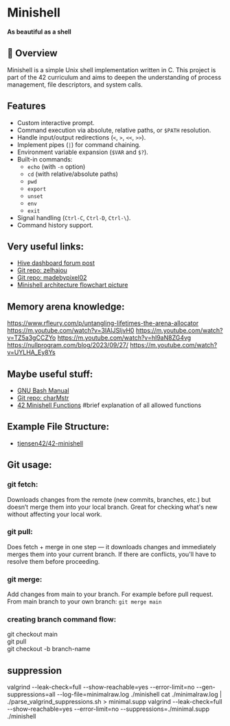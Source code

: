 # Minishell
**As beautiful as a shell**

## 📌 Overview

Minishell is a simple Unix shell implementation written in C. This project is part of the 42 curriculum and aims to deepen the understanding of process management, file descriptors, and system calls.

## Features

- Custom interactive prompt.
- Command execution via absolute, relative paths, or `$PATH` resolution.
- Handle input/output redirections (`<`, `>`, `<<`, `>>`).
- Implement pipes (`|`) for command chaining.
- Environment variable expansion (`$VAR` and `$?`).
- Built-in commands:  
  - `echo` (with `-n` option)  
  - `cd` (with relative/absolute paths)  
  - `pwd`  
  - `export`  
  - `unset`  
  - `env`  
  - `exit`  
- Signal handling (`Ctrl-C`, `Ctrl-D`, `Ctrl-\`).
- Command history support.


## Very useful links:

- [Hive dashboard forum post](https://dashboard.hive.fi/topics/101/messages?cursus_id=21)
- [Git repo: zelhajou](https://github.com/zelhajou/ft_unix_minishell)
- [Git repo: madebypixel02](https://gitlab.com/madebypixel02/minishell)
- [Minishell architecture flowchart picture](https://whimsical.com/minishell-architecture-big-picture-7b9N8PL3qHrddbs977mQ2J)

## Memory arena knowledge:
https://www.rfleury.com/p/untangling-lifetimes-the-arena-allocator
https://m.youtube.com/watch?v=3IAlJSIjvH0
https://m.youtube.com/watch?v=TZ5a3gCCZYo
https://m.youtube.com/watch?v=hI9aN8ZG4vg
https://nullprogram.com/blog/2023/09/27/
https://m.youtube.com/watch?v=UYLHA_Ey8Ys

## Maybe useful stuff:

- [GNU Bash Manual](https://www.gnu.org/software/bash/manual/bash.html)
- [Git repo: charMstr](https://github.com/charMstr/minishell)
- [42 Minishell Functions](https://42-cursus.gitbook.io/guide/rank-03/minishell/functions) #brief explanation of all allowed functions

## Example File Structure:

- [tjensen42/42-minishell](https://github.com/tjensen42/42-minishell/tree/main/)

## Git usage:

### git fetch:

Downloads changes from the remote (new commits, branches, etc.) but doesn’t merge them into your local branch. Great for checking what's new without affecting your local work.

### git pull:

Does fetch + merge in one step — it downloads changes and immediately merges them into your current branch. If there are conflicts, you'll have to resolve them before proceeding.

### git merge:

Add changes from main to your branch. For example before pull request.
From main branch to your own branch: `git merge main`

### creating branch command flow:

git checkout main  
git pull  
git checkout -b branch-name

## suppression

valgrind --leak-check=full --show-reachable=yes --error-limit=no --gen-suppressions=all --log-file=minimalraw.log ./minishell
cat ./minimalraw.log | ./parse_valgrind_suppressions.sh > minimal.supp 
valgrind --leak-check=full --show-reachable=yes --error-limit=no --suppressions=./minimal.supp ./minishell
